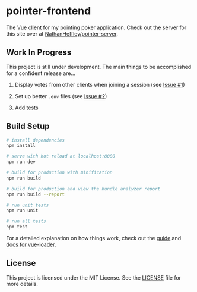 # pointer-frontend

The Vue client for my pointing poker application. Check out the server for this site over at [NathanHeffley/pointer-server](https://github.com/NathanHeffley/pointer-server).

## Work In Progress

This project is still under development. The main things to be accomplished for a confident release are...

1. Display votes from other clients when joining a session (see [Issue #1](https://github.com/NathanHeffley/pointer-server/issues/1))

2. Set up better `.env` files (see [Issue #2](https://github.com/NathanHeffley/pointer-server/issues/2))

3. Add tests

## Build Setup

``` bash
# install dependencies
npm install

# serve with hot reload at localhost:8080
npm run dev

# build for production with minification
npm run build

# build for production and view the bundle analyzer report
npm run build --report

# run unit tests
npm run unit

# run all tests
npm test
```

For a detailed explanation on how things work, check out the [guide](http://vuejs-templates.github.io/webpack/) and [docs for vue-loader](http://vuejs.github.io/vue-loader).

## License

This project is licensed under the MIT License. See the [LICENSE](license) file for more details.